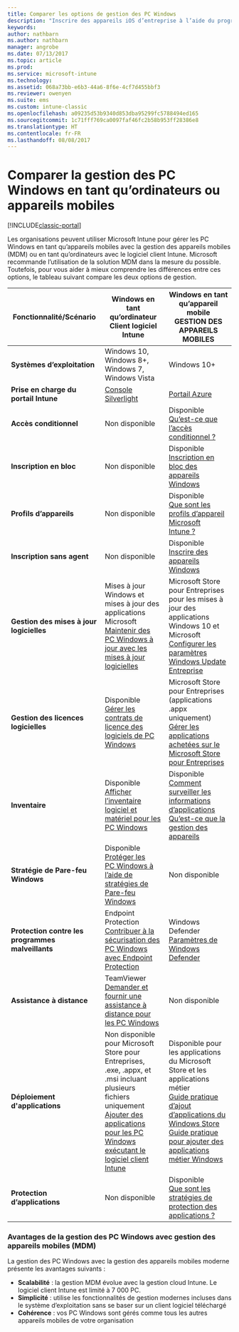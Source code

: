 ```yaml
---
title: Comparer les options de gestion des PC Windows
description: "Inscrire des appareils iOS d’entreprise à l’aide du programme d’inscription des appareils Apple ou d’Apple Configurator"
keywords: 
author: nathbarn
ms.author: nathbarn
manager: angrobe
ms.date: 07/13/2017
ms.topic: article
ms.prod: 
ms.service: microsoft-intune
ms.technology: 
ms.assetid: 068a73bb-e6b3-44a6-8f6e-4cf7d455bbf3
ms.reviewer: owenyen
ms.suite: ems
ms.custom: intune-classic
ms.openlocfilehash: a09235d53b9340d853dba95299fc5788494ed165
ms.sourcegitcommit: 1c71fff769ca0097faf46fc2b58b953ff28386e8
ms.translationtype: HT
ms.contentlocale: fr-FR
ms.lasthandoff: 08/08/2017
---
```

# <a name="compare-managing-windows-pcs-as-computers-or-mobile-devices"></a>Comparer la gestion des PC Windows en tant qu’ordinateurs ou appareils mobiles

[!INCLUDE[classic-portal](../includes/classic-portal.md)]

Les organisations peuvent utiliser Microsoft Intune pour gérer les PC Windows en tant qu’appareils mobiles avec la gestion des appareils mobiles (MDM) ou en tant qu’ordinateurs avec le logiciel client Intune.  Microsoft recommande l’utilisation de la solution MDM dans la mesure du possible. Toutefois, pour vous aider à mieux comprendre les différences entre ces options, le tableau suivant compare les deux options de gestion.

|**Fonctionnalité/Scénario** |**Windows en tant qu’ordinateur**<br>Client logiciel Intune | **Windows en tant qu’appareil mobile**<br>GESTION DES APPAREILS MOBILES |
|--------------|-------------------------------|-------------------------------|
|**Systèmes d’exploitation** |Windows 10, Windows 8+, Windows 7, Windows Vista | Windows 10+ |
|**Prise en charge du portail Intune** |[Console Silverlight](https://manage.microsoft.com)|[Portail Azure](https://portal.azure.com) |
|**Accès conditionnel**|Non disponible|Disponible <br>[Qu’est-ce que l’accès conditionnel ?](https://docs.microsoft.com/intune-azure/conditional-access/what-is-conditional-access)|
|**Inscription en bloc**|Non disponible|Disponible <br>[Inscription en bloc des appareils Windows](https://docs.microsoft.com/intune-azure/enroll-devices/bulk-enroll-windows)|
|**Profils d’appareils**|Non disponible|Disponible <br>[Que sont les profils d’appareil Microsoft Intune ?](https://docs.microsoft.com/intune-azure/configure-devices/what-are-device-profiles)|
|**Inscription sans agent**|Non disponible |Disponible<br>[Inscrire des appareils Windows](https://docs.microsoft.com/intune-azure/enroll-devices/enroll-windows-devices)|
|**Gestion des mises à jour logicielles**| Mises à jour Windows et mises à jour des applications Microsoft<br>[Maintenir des PC Windows à jour avec les mises à jour logicielles](https://docs.microsoft.com/intune/deploy-use/keep-windows-pcs-up-to-date-with-software-updates-in-microsoft-intune)|Microsoft Store pour Entreprises pour les mises à jour des applications Windows 10 et Microsoft<br> [Configurer les paramètres Windows Update Entreprise](https://docs.microsoft.com/intune-azure/configure-devices/how-to-configure-windows-update-for-business) |
|**Gestion des licences logicielles**|Disponible <br>[Gérer les contrats de licence des logiciels de PC Windows](https://docs.microsoft.com/intune/deploy-use/manage-license-agreements-for-windows-pc-software-in-microsoft-intune)|Microsoft Store pour Entreprises (applications .appx uniquement)<br>[Gérer les applications achetées sur le Microsoft Store pour Entreprises](https://docs.microsoft.com/intune-azure/manage-apps/wsfb-apps)|
|**Inventaire**|Disponible <br>[Afficher l’inventaire logiciel et matériel pour les PC Windows](https://docs.microsoft.com/intune/deploy-use/view-hardware-and-software-inventory-for-windows-pcs-in-microsoft-intune)|Disponible <br>[Comment surveiller les informations d’applications](https://docs.microsoft.com/intune/apps-monitor)<br>[Qu’est-ce que la gestion des appareils](https://docs.microsoft.com/intune/device-management)|
|**Stratégie de Pare-feu Windows**|Disponible <br>[Protéger les PC Windows à l’aide de stratégies de Pare-feu Windows](https://docs.microsoft.com/intune/deploy-use/help-protect-windows-pcs-using-windows-firewall-policies-in-microsoft-intune) |Non disponible|
|**Protection contre les programmes malveillants**|Endpoint Protection<br>[Contribuer à la sécurisation des PC Windows avec Endpoint Protection](https://docs.microsoft.com/intune/deploy-use/help-secure-windows-pcs-with-endpoint-protection-for-microsoft-intune)|Windows Defender<br>[Paramètres de Windows Defender](https://docs.microsoft.com/intune-azure/configure-devices/custom-for-windows-10#windows-defender-settings)|
|**Assistance à distance** |TeamViewer<br>[Demander et fournir une assistance à distance pour les PC Windows](https://docs.microsoft.com/intune/deploy-use/request-and-provide-remote-assistance-for-windows-pcs-in-microsoft-intune)|Non disponible |
|**Déploiement d'applications** | Non disponible pour Microsoft Store pour Entreprises,<br>.exe, .appx, et .msi incluant plusieurs fichiers uniquement<br>[Ajouter des applications pour les PC Windows exécutant le logiciel client Intune](https://docs.microsoft.com/intune/deploy-use/add-apps-for-windows-pcs-in-microsoft-intune)|Disponible pour les applications du Microsoft Store et les applications métier<br>[Guide pratique d’ajout d’applications du Windows Store](https://docs.microsoft.com/intune/store-apps-windows)<br>[Guide pratique pour ajouter des applications métier Windows](https://docs.microsoft.com/intune/lob-apps-windows)|
|**Protection d’applications**|Non disponible|Disponible <br>[Que sont les stratégies de protection des applications ?](https://docs.microsoft.com/intune-azure/manage-apps/what-is-app-protection-policy)|


### <a name="advantages-of-mdm-windows-pc-management"></a>Avantages de la gestion des PC Windows avec gestion des appareils mobiles (MDM)
La gestion des PC Windows avec la gestion des appareils mobiles moderne présente les avantages suivants :
- **Scalabilité** : la gestion MDM évolue avec la gestion cloud Intune. Le logiciel client Intune est limité à 7 000 PC.
- **Simplicité** : utilise les fonctionnalités de gestion modernes incluses dans le système d’exploitation sans se baser sur un client logiciel téléchargé
- **Cohérence** : vos PC Windows sont gérés comme tous les autres appareils mobiles de votre organisation
<!-- - **Cloud optimization** - -->
